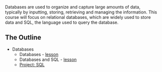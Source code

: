 Databases are used to organize and capture large amounts of data, typically by inputting, storing, retrieving and managing the information. This course will focus on relational databases, which are widely used to store data and SQL, the language used to query the database.

## The Outline

- Databases
  - Databases - [lesson](database_basics_lesson.md)
  - Databases and SQL - [lesson](databases.md)
  - [Project: SQL](project_databases.md)